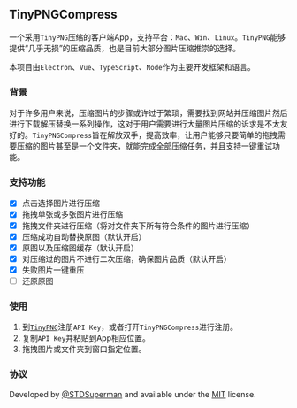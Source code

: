 ## TinyPNGCompress

一个采用`TinyPNG`压缩的客户端App，支持平台：`Mac`、`Win`、`Linux`。`TinyPNG`能够提供“几乎无损”的压缩品质，也是目前大部分图片压缩推崇的选择。

本项目由`Electron`、`Vue`、`TypeScript`、`Node`作为主要开发框架和语言。

### 背景
对于许多用户来说，压缩图片的步骤或许过于繁琐，需要找到网站并压缩图片然后进行下载解压替换一系列操作，这对于用户需要进行大量图片压缩的诉求是不太友好的。`TinyPNGCompress`旨在解放双手，提高效率，让用户能够只要简单的拖拽需要压缩的图片甚至是一个文件夹，就能完成全部压缩任务，并且支持一键重试功能。

### 支持功能
- [x] 点击选择图片进行压缩
- [x] 拖拽单张或多张图片进行压缩
- [x] 拖拽文件夹进行压缩（将对文件夹下所有符合条件的图片进行压缩）
- [x] 压缩成功自动替换原图（默认开启）
- [x] 原图以及压缩图缓存（默认开启）
- [x] 对压缩过的图片不进行二次压缩，确保图片品质（默认开启）
- [x] 失败图片一键重压
- [ ] 还原原图

### 使用
1. 到[`TinyPNG`](https://tinypng.com/developers)注册`API Key`，或者打开`TinyPNGCompress`进行注册。
2. 复制`API Key`并粘贴到App相应位置。
3. 拖拽图片或文件夹到窗口指定位置。

### 协议
Developed by [@STDSuperman](https://github.com/STDSuperman) and available under the [MIT](http://opensource.org/licenses/MIT) license.
